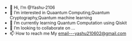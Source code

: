 - 👋 Hi, I’m @Yashu-2106
- 👀 I’m interested in Quaantum Computing,Quantum Cryptography,Quantum machine learning
- 🌱 I’m currently learning Quantum Computation using Qiskit
- 💞️ I’m looking to collaborate on ...
- 📫 How to reach me My email---yashu210602@gmail.com

<!---
Yashu-2106/Yashu-2106 is a ✨ special ✨ repository because its `README.md` (this file) appears on your GitHub profile.
You can click the Preview link to take a look at your changes.
--->
